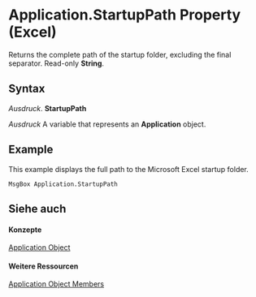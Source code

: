
# Application.StartupPath Property (Excel)

Returns the complete path of the startup folder, excluding the final separator. Read-only  **String**.


## Syntax

 _Ausdruck_. **StartupPath**

 _Ausdruck_ A variable that represents an **Application** object.


## Example

This example displays the full path to the Microsoft Excel startup folder.


```
MsgBox Application.StartupPath
```


## Siehe auch


#### Konzepte


[Application Object](19b73597-5cf9-4f56-8227-b5211f657f6f.md)
#### Weitere Ressourcen


[Application Object Members](http://msdn.microsoft.com/library/4cb9ca42-8d07-cc9c-2d80-4eb9a5921e1e%28Office.15%29.aspx)